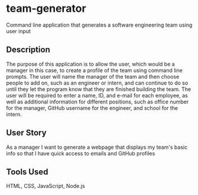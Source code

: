 # team-generator
Command line application that generates a software engineering team using user input

## Description
The purpose of this application is to allow the user, which would be a manager in this case, to create a profile of the team using command line prompts. The user will name the manager of the team and then choose people to add on, such as an engineer or intern, and can continue to do so until they let the program know that they are finished building the team. The user will be required to enter a name, ID, and e-mail for each employee, as well as additional information for different positions, such as office number for the manager, GitHub username for the engineer, and school for the intern. 

## User Story
As a manager
I want to generate a webpage that displays my team's basic info
so that I have quick access to emails and GitHub profiles

## Tools Used
HTML, CSS, JavaScript, Node.js